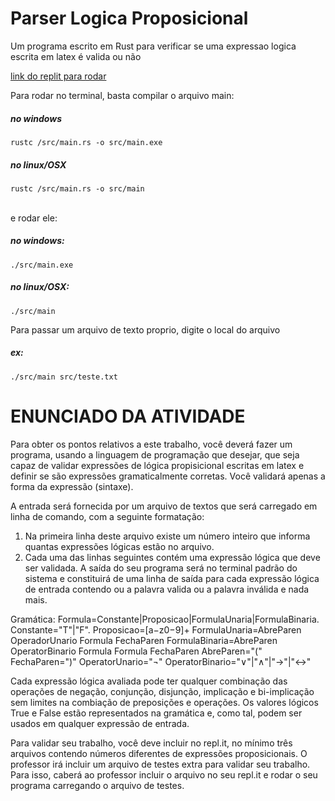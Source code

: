 # Parser Logica Proposicional

Um programa escrito em Rust para verificar se uma expressao logica escrita em latex é valida ou não

[link do replit para rodar](https://replit.com/@knightleo602/Parser-logica-proposicional?v=1)

Para rodar no terminal, basta compilar o arquivo main:
##### no windows
```
rustc /src/main.rs -o src/main.exe
```
##### no linux/OSX
```
rustc /src/main.rs -o src/main
```
<br />
e rodar ele:

##### no windows:
```
./src/main.exe
```
##### no linux/OSX:
```
./src/main
```

Para passar um arquivo de texto proprio, digite o local do arquivo
##### ex:
```
./src/main src/teste.txt
```

# ENUNCIADO DA ATIVIDADE

Para obter os pontos relativos a este trabalho, você deverá fazer um programa, usando a
linguagem de programação que desejar, que seja capaz de validar expressões de lógica propisicional
escritas em latex e definir se são expressões gramaticalmente corretas. Você validará apenas a forma
da expressão (sintaxe).

A entrada será fornecida por um arquivo de textos que será carregado em linha de comando,
com a seguinte formatação:

1. Na primeira linha deste arquivo existe um número inteiro que informa quantas expressões
lógicas estão no arquivo.
2. Cada uma das linhas seguintes contém uma expressão lógica que deve ser validada.
A saída do seu programa será no terminal padrão do sistema e constituirá de uma linha de saída
para cada expressão lógica de entrada contendo ou a palavra valida ou a palavra inválida e nada mais.

Gramática:
Formula=Constante|Proposicao|FormulaUnaria|FormulaBinaria.
Constante="T"|"F".
Proposicao=[a−z0−9]+
FormulaUnaria=AbreParen OperadorUnario Formula FechaParen
FormulaBinaria=AbreParen OperatorBinario Formula Formula FechaParen
AbreParen="("
FechaParen=")"
OperatorUnario="¬"
OperatorBinario="∨"|"∧"|"→"|"↔"

Cada expressão lógica avaliada pode ter qualquer combinação das operações de negação,
conjunção, disjunção, implicação e bi-implicação sem limites na combiação de preposições e operações.
Os valores lógicos True e False estão representados na gramática e, como tal, podem ser usados em
qualquer expressão de entrada.

Para validar seu trabalho, você deve incluir no repl.it, no mínimo três arquivos contendo
números diferentes de expressões proposicionais. O professor irá incluir um arquivo de testes extra
para validar seu trabalho. Para isso, caberá ao professor incluir o arquivo no seu repl.it e rodar o seu
programa carregando o arquivo de testes.


